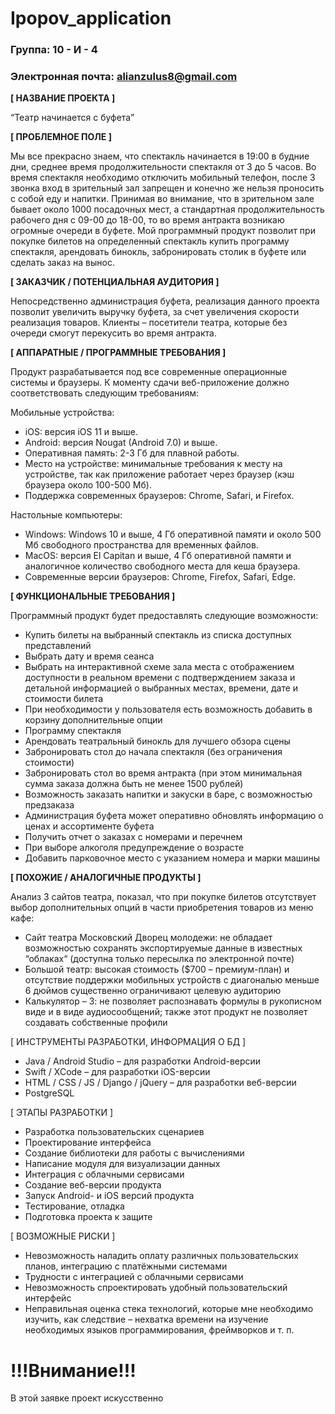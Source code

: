 # Ipopov_application

### Группа: 10 - И - 4
### Электронная почта: alianzulus8@gmail.com ### 


**[ НАЗВАНИЕ ПРОЕКТА ]**

“Театр начинается с буфета”

**[ ПРОБЛЕМНОЕ ПОЛЕ ]**

Мы все прекрасно знаем, что спектакль начинается в 19:00 в будние дни, среднее время продолжительности спектакля от 3 до 5 часов. Во время спектакля необходимо отключить мобильный телефон, после 3 звонка вход в зрительный зал запрещен и конечно же нельзя проносить с собой еду и напитки. Принимая во внимание, что в зрительном зале бывает около 1000 посадочных мест, а стандартная продолжительность рабочего дня с 09-00 до 18-00, то во время антракта возникаю огромные очереди в буфете. Мой программный продукт позволит при покупке билетов на определенный спектакль купить программу спектакля, арендовать бинокль, забронировать столик в буфете или сделать заказ на вынос. 

**[ ЗАКАЗЧИК / ПОТЕНЦИАЛЬНАЯ АУДИТОРИЯ ]**

Непосредственно администрация буфета, реализация данного проекта позволит увеличить выручку буфета, за счет увеличения скорости реализация товаров. Клиенты – посетители театра, которые без очереди смогут перекусить во время антракта.

**[ АППАРАТНЫЕ / ПРОГРАММНЫЕ ТРЕБОВАНИЯ ]** 

Продукт разрабатывается под все современные операционные системы и браузеры. К моменту сдачи веб-приложение должно соответствовать следующим требованиям:

Мобильные устройства:
* iOS: версия iOS 11 и выше.
* Android: версия Nougat (Android 7.0) и выше.
* Оперативная память: 2-3 Гб для плавной работы.
* Место на устройстве: минимальные требования к месту на устройстве, так как приложение работает через браузер (кэш браузера около 100-500 Мб).
* Поддержка современных браузеров: Chrome, Safari, и Firefox.

Настольные компьютеры:
* Windows: Windows 10 и выше, 4 Гб оперативной памяти и около 500 Мб свободного пространства для временных файлов.
* MacOS: версия El Capitan и выше, 4 Гб оперативной памяти и аналогичное количество свободного места для кеша браузера.
* Современные версии браузеров: Chrome, Firefox, Safari, Edge.

**[ ФУНКЦИОНАЛЬНЫЕ ТРЕБОВАНИЯ ]**

Программный продукт будет предоставлять следующие возможности:
* Купить билеты на выбранный спектакль из списка доступных представлений
* Выбрать дату и время сеанса
* Выбрать на интерактивной схеме зала места с отображением доступности в реальном времени с подтверждением заказа и детальной информацией о выбранных местах, времени, дате и стоимости билета
* При необходимости у пользователя есть возможность добавить в корзину дополнительные опции
* Программу спектакля
* Арендовать театральный бинокль для лучшего обзора сцены
* Забронировать стол до начала спектакля (без ограничения стоимости)
* Забронировать стол во время антракта (при этом минимальная сумма заказа должна быть не менее 1500 рублей)
* Возможность заказать напитки и закуски в баре, с возможностью предзаказа
* Администрация буфета может оперативно обновлять информацию о ценах и ассортименте буфета
* Получить отчет о заказах с номерами и перечнем
* При выборе алкоголя предупреждение о возрасте
* Добавить парковочное место с указанием номера и марки машины

**[ ПОХОЖИЕ / АНАЛОГИЧНЫЕ ПРОДУКТЫ ]**

Анализ 3 сайтов театра, показал, что при покупке билетов отсутствует выбор дополнительных опций в части приобретения товаров из меню кафе:

* Сайт театра Московский Дворец молодежи: не обладает возможностью сохранять экспортируемые данные в известных “облаках“ (доступна только пересылка по электронной почте)
* Большой театр: высокая стоимость ($700 – премиум-план) и отсутствие поддержки мобильных устройств с диагональю меньше 6 дюймов существенно ограничивают целевую аудиторию
* Калькулятор – 3:  не позволяет распознавать формулы в рукописном виде и в виде аудиосообщений; также этот продукт не позволяет создавать собственные профили

[ ИНСТРУМЕНТЫ РАЗРАБОТКИ, ИНФОРМАЦИЯ О БД ]

* Java / Android Studio – для разработки Android-версии
* Swift / XCode – для разработки iOS-версии
* HTML / CSS / JS / Django / jQuery – для разработки веб-версии
* PostgreSQL

[ ЭТАПЫ РАЗРАБОТКИ ]

* Разработка пользовательских сценариев
* Проектирование интерфейса
* Создание библиотеки для работы с вычислениями
* Написание модуля для визуализации данных
* Интеграция с облачными сервисами
* Создание веб-версии продукта
* Запуск Android- и iOS версий продукта
* Тестирование, отладка
* Подготовка проекта к защите

[ ВОЗМОЖНЫЕ РИСКИ ]

* Невозможность наладить оплату различных пользовательских планов, интеграцию с платёжными системами
* Трудности с интеграцией с облачными сервисами
* Невозможность спроектировать удобный пользовательский интерфейс
* Неправильная оценка стека технологий, которые мне необходимо изучить, как следствие – нехватка времени на изучение    необходимых языков программирования, фреймворков и т. п.

# !!!Внимание!!!
В этой заявке проект искусственно

